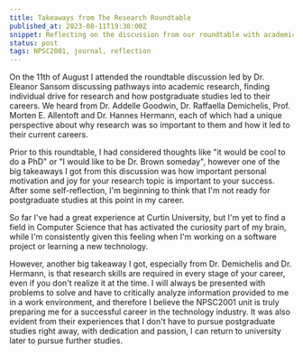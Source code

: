 ```yaml
---
title: Takeaways from The Research Roundtable
published_at: 2023-08-11T19:30:00Z
snippet: Reflecting on the discussion from our roundtable with academic staff from Curtin University.
status: post
tags: NPSC2001, journal, reflection
---
```


On the 11th of August I attended the roundtable discussion led by Dr. Eleanor Sansom discussing pathways into academic research, finding individual drive for research and how postgraduate studies led to their careers. 
We heard from Dr. Addelle Goodwin, Dr. Raffaella Demichelis, Prof. Morten E. Allentoft and Dr. Hannes Hermann, each of which had a unique perspective about why research was so important to them and how it led to their current careers.

Prior to this roundtable, I had considered thoughts like "it would be cool to do a PhD" or "I would like to be Dr. Brown someday", however one of the big takeaways I got from this discussion was how important personal motivation and joy for your research topic is important to your success. 
After some self-reflection, I'm beginning to think that I'm not ready for postgraduate studies at this point in my career.

So far I've had a great experience at Curtin University, but I'm yet to find a field in Computer Science that has activated the curiosity part of my brain,
while I'm consistently given this feeling when I'm working on a software project or learning a new technology.

However, another big takeaway I got, especially from Dr. Demichelis and Dr. Hermann, is that research skills are required in every stage of your career, even if you don't realize it at the time. I will always be presented with problems to solve and have to critically analyze information provided to me in a work environment, 
and therefore I believe the NPSC2001 unit is truly preparing me for a successful career in the technology industry. It was also evident from their experiences that I don't have to pursue postgraduate studies right away, with dedication and passion, I can return to university later to pursue further studies.





